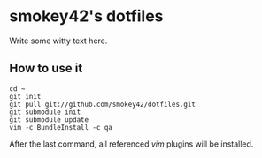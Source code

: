 smokey42's dotfiles
===================

Write some witty text here.

How to use it
-------------

    cd ~
    git init
    git pull git://github.com/smokey42/dotfiles.git
    git submodule init
    git submodule update
    vim -c BundleInstall -c qa

After the last command, all referenced *vim* plugins will be installed.
